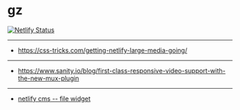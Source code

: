# gz

[![Netlify Status](https://api.netlify.com/api/v1/badges/5060c9a7-4c5a-4026-9984-851fc3b64cac/deploy-status)](https://app.netlify.com/sites/gzzz/deploys)

------------------------------------

* https://css-tricks.com/getting-netlify-large-media-going/

-------------------------------------

* https://www.sanity.io/blog/first-class-responsive-video-support-with-the-new-mux-plugin

----------------------------------

* [netlify cms -- file widget](https://www.netlifycms.org/docs/widgets/#file)
